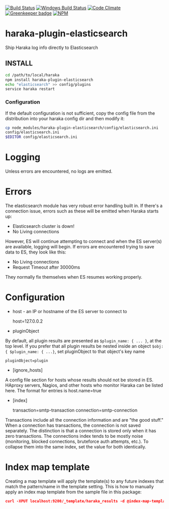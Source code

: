 [![Build Status][ci-img]][ci-url]
[![Windows Build Status][ci-win-img]][ci-win-url]
[![Code Climate][clim-img]][clim-url]
[![Greenkeeper badge][gk-img]][gk-url]
[![NPM][npm-img]][npm-url]
<!-- doesn't work in haraka plugins... yet. [![Code Coverage][cov-img]][cov-url]-->

# haraka-plugin-elasticsearch

Ship Haraka log info directly to Elasticsearch

## INSTALL

```sh
cd /path/to/local/haraka
npm install haraka-plugin-elasticsearch
echo "elasticsearch" >> config/plugins
service haraka restart
```

### Configuration

If the default configuration is not sufficient, copy the config file from the distribution into your haraka config dir and then modify it:

```sh
cp node_modules/haraka-plugin-elasticsearch/config/elasticsearch.ini
config/elasticsearch.ini
$EDITOR config/elasticsearch.ini
```


# Logging

Unless errors are encountered, no logs are emitted.

# Errors

The elasticsearch module has very robust error handling built in. If there's a
connection issue, errors such as these will be emitted when Haraka starts
up:

* Elasticsearch cluster is down!
* No Living connections

However, ES will continue attempting to connect and when the ES server(s) are
available, logging will begin. If errors are encountered trying to save data
to ES, they look like this:

* No Living connections
* Request Timeout after 30000ms

They normally fix themselves when ES resumes working properly.

# Configuration

* host - an IP or hostname of the ES server to connect to

    host=127.0.0.2

* pluginObject

By default, all plugin results are presented as `$plugin_name: { ... }`, at
the top level. If you prefer that all plugin results be nested inside an
object `$obj: { $plugin_name: { ...}`, set pluginObject to that object's key name

    pluginObject=plugin


* [ignore_hosts]

A config file section for hosts whose results should not be stored in
ES. HAproxy servers, Nagios, and other hosts who monitor Haraka can be listed
here. The format for entries is host.name=true

* [index]

    transaction=smtp-transaction
    connection=smtp-connection

Transactions include all the connection information and are "the good stuff."
When a connection has transactions, the connection is not saved separately.
The distinction is that a connection is stored only when it has zero
transactions. The connections index tends to be mostly noise (monitoring,
blocked connections, bruteforce auth attempts, etc.). To collapse them into
the same index, set the value for both identically.


# Index map template

Creating a map template will apply the template(s) to any future indexes that
match the pattern/name in the template setting. This is how to manually apply
an index map template from the sample file in this package:

```json
curl -XPUT localhost:9200/_template/haraka_results -d @index-map-template.json

```


<!-- leave these buried at the bottom of the document -->
[ci-img]: https://travis-ci.org/haraka/haraka-plugin-elasticsearch.svg
[ci-url]: https://travis-ci.org/haraka/haraka-plugin-elasticsearch
[ci-win-img]: https://ci.appveyor.com/api/projects/status/lpo93lu5b4wx5do5?svg=true
[ci-win-url]: https://ci.appveyor.com/project/msimerson/haraka-plugin-elasticsearch
[cov-img]: https://codecov.io/github/haraka/haraka-plugin-elasticsearch/coverage.svg
[cov-url]: https://codecov.io/github/haraka/haraka-plugin-elasticsearch
[clim-img]: https://codeclimate.com/github/haraka/haraka-plugin-elasticsearch/badges/gpa.svg
[clim-url]: https://codeclimate.com/github/haraka/haraka-plugin-elasticsearch
[gk-img]: https://badges.greenkeeper.io/haraka/haraka-plugin-elasticsearch.svg
[gk-url]: https://greenkeeper.io/
[npm-img]: https://nodei.co/npm/haraka-plugin-elasticsearch.png
[npm-url]: https://www.npmjs.com/package/haraka-plugin-elasticsearch
